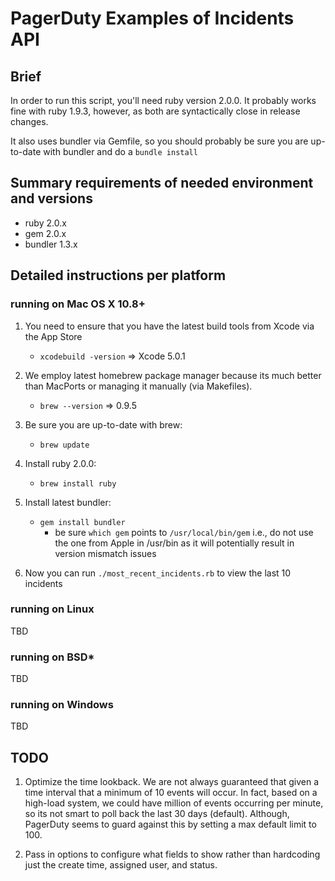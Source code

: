 PagerDuty Examples of Incidents API
=====================================

Brief
------
In order to run this script, you'll need ruby version 2.0.0.
It probably works fine with ruby 1.9.3, however, as both are
syntactically close in release changes.

It also uses bundler via Gemfile, so you should probably be
sure you are up-to-date with bundler and do a `bundle install`


Summary requirements of needed environment and versions
--------------------------------------------------------
  - ruby 2.0.x
  - gem 2.0.x
  - bundler 1.3.x


Detailed instructions per platform
------------------------------------

###  running on Mac OS X 10.8+

  1. You need to ensure that you have the latest build tools from Xcode
     via the App Store
     - `xcodebuild -version` => Xcode 5.0.1

  2. We employ latest homebrew package manager because its much better
     than MacPorts or managing it manually (via Makefiles).
     - `brew --version` => 0.9.5

  3. Be sure you are up-to-date with brew:
     - `brew update`

  4. Install ruby 2.0.0:
     - `brew install ruby`

  5. Install latest bundler:
     - `gem install bundler`
        * be sure `which gem` points to `/usr/local/bin/gem`
          i.e., do not use the one from Apple in /usr/bin
          as it will potentially result in version mismatch
          issues

  6. Now you can run `./most_recent_incidents.rb` to view
     the last 10 incidents


###  running on Linux
  TBD

###  running on BSD*
  TBD

###  running on Windows
  TBD


TODO
------------------------------------
  1. Optimize the time lookback. We are not always guaranteed
     that given a time interval that a minimum of 10 events
     will occur. In fact, based on a high-load system, we
     could have million of events occurring per minute, so
     its not smart to poll back the last 30 days (default).
     Although, PagerDuty seems to guard against this by setting
     a max default limit to 100.

  2. Pass in options to configure what fields to show rather
     than hardcoding just the create time, assigned user, and status.
